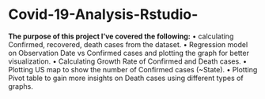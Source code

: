 # Covid-19-Analysis-Rstudio-

**The purpose of this project I’ve covered the following:**
•	calculating Confirmed, recovered, death cases from the dataset.
•	Regression model on Observation Date vs Confirmed cases and  plotting the graph for better visualization.
•	Calculating Growth Rate of Confirmed and Death cases.
•	Plotting US map to show the number of Confirmed cases (~State).
•	Plotting Pivot table to gain more insights on Death cases using different types of graphs. 
